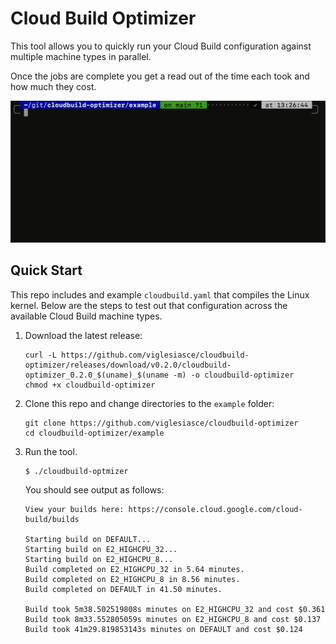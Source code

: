 # Cloud Build Optimizer

This tool allows you to quickly run your Cloud Build configuration against multiple machine types in parallel. 

Once the jobs are complete you get a read out of the time each took and how much they cost.

![Example screen recording](example/demo.gif)

## Quick Start

This repo includes and example `cloudbuild.yaml` that compiles the Linux kernel. 
Below are the steps to test out that configuration across the available Cloud Build machine types.

1. Download the latest release:

    ```shell
    curl -L https://github.com/viglesiasce/cloudbuild-optimizer/releases/download/v0.2.0/cloudbuild-optimizer_0.2.0_$(uname)_$(uname -m) -o cloudbuild-optimizer
    chmod +x cloudbuild-optimizer
    ```

1. Clone this repo and change directories to the `example` folder:

    ```shell
    git clone https://github.com/viglesiasce/cloudbuild-optimizer
    cd cloudbuild-optimizer/example
    ```

1. Run the tool.

    ```shell
    $ ./cloudbuild-optmizer
    ```

    You should see output as follows:
    
    ```shell
    View your builds here: https://console.cloud.google.com/cloud-build/builds

    Starting build on DEFAULT...
    Starting build on E2_HIGHCPU_32...
    Starting build on E2_HIGHCPU_8...
    Build completed on E2_HIGHCPU_32 in 5.64 minutes.
    Build completed on E2_HIGHCPU_8 in 8.56 minutes.
    Build completed on DEFAULT in 41.50 minutes.

    Build took 5m38.502519808s minutes on E2_HIGHCPU_32 and cost $0.361
    Build took 8m33.552805059s minutes on E2_HIGHCPU_8 and cost $0.137
    Build took 41m29.819853143s minutes on DEFAULT and cost $0.124
    ```
